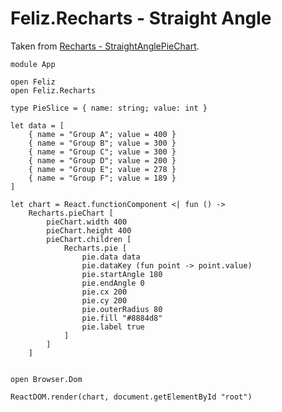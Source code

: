 # Feliz.Recharts - Straight Angle

Taken from [Recharts - StraightAnglePieChart](http://recharts.org/en-US/examples/StraightAnglePieChart).

```fsharp:recharts-pie-straightangle
module App

open Feliz
open Feliz.Recharts

type PieSlice = { name: string; value: int }

let data = [
    { name = "Group A"; value = 400 }
    { name = "Group B"; value = 300 }
    { name = "Group C"; value = 300 }
    { name = "Group D"; value = 200 }
    { name = "Group E"; value = 278 }
    { name = "Group F"; value = 189 }
]

let chart = React.functionComponent <| fun () ->
    Recharts.pieChart [
        pieChart.width 400
        pieChart.height 400
        pieChart.children [
            Recharts.pie [
                pie.data data
                pie.dataKey (fun point -> point.value)
                pie.startAngle 180
                pie.endAngle 0
                pie.cx 200
                pie.cy 200
                pie.outerRadius 80
                pie.fill "#8884d8"
                pie.label true
            ]
        ]
    ]


open Browser.Dom

ReactDOM.render(chart, document.getElementById "root")
```